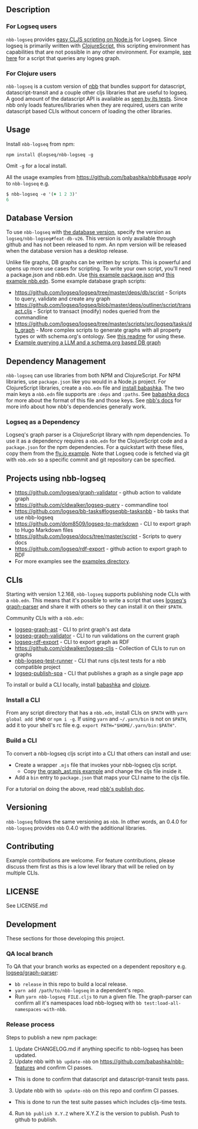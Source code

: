 ## Description
### For Logseq users

`nbb-logseq` provides [easy CLJS scripting on
Node.js](https://github.com/babashka/nbb) for Logseq. Since logseq is primarily
written with [ClojureScript](https://clojurescript.org/), this scripting
environment has capabilities that are not possible in any other environment. For
example, [see here](examples/#query.cljs) for a script that queries any logseq
graph.

### For Clojure users

`nbb-logseq` is a custom version of [nbb](https://github.com/babashka/nbb) that
bundles support for datascript, datascript-transit and a couple other cljs
libraries that are useful to logseq. A good amount of the datascript API is
available as [seen by its
tests](https://github.com/babashka/nbb-features/blob/main/test/features/datascript/test_runner.cljs).
Since nbb only loads features/libraries when they are required, users can write
datascript based CLIs without concern of loading the other libraries.

## Usage

Install `nbb-logseq` from npm:

`npm install @logseq/nbb-logseq -g`

Omit `-g` for a local install.

All the usage examples from https://github.com/babashka/nbb#usage apply to
`nbb-logseq` e.g.

```clojure
$ nbb-logseq -e '(+ 1 2 3)'
6
```

## Database Version

To use `nbb-logseq` with [the database version](https://github.com/logseq/logseq#-database-version), specify the version as `logseq/nbb-logseq#feat-db-v26`. This version is only available through github and has not been released to npm. An npm version will be released when the database version has a desktop release.

Unlike file graphs, DB graphs can be written by scripts. This is powerful and opens up more use cases for scripting. To write your own script, you'll need a package.json and nbb.edn. Use [this example package.json](https://github.com/logseq/publish-spa/blob/feat/db/package.json) and [this example nbb.edn](https://github.com/logseq/publish-spa/blob/feat/db/nbb.edn). Some example database graph scripts:

* https://github.com/logseq/logseq/tree/master/deps/db/script - Scripts to query, validate and create any graph
* https://github.com/logseq/logseq/blob/master/deps/outliner/script/transact.cljs - Script to transact (modify) nodes queried from the commandline
* https://github.com/logseq/logseq/tree/master/scripts/src/logseq/tasks/db_graph - More complex scripts to generate graphs with all property types or with schema.org's ontology. See [this readme](https://github.com/logseq/logseq/tree/master/scripts#nbb-scripts) for using these.
* [Example querying a LLM and a schema.org based DB graph](examples/ollama-chat/)

## Dependency Management

`nbb-logseq` can use libraries from both NPM and ClojureScript. For NPM
libraries,  use `package.json` like you would in a Node.js project. For
ClojureScript libraries, create a `nbb.edn` file and [install
babashka](https://github.com/babashka/babashka#installation). The two main keys
a `nbb.edn` file supports are `:deps` and `:paths`. See [babashka
docs](https://book.babashka.org/#_paths_and_deps) for more about the format of
this file and those keys. See [nbb's
docs](https://github.com/babashka/nbb#dependencies) for more info about how
nbb's dependencies generally work.

### Logseq as a Dependency

Logseq's graph parser is a ClojureScript library with npm dependencies. To use
it as a dependency requires a `nbb.edn` for the ClojureScript code and a
`package.json` for the npm dependencies. For a quickstart with these files, copy
them from the [fly.io example](examples/fly-io). Note that Logseq code is fetched
via git with `nbb.edn` so a specific commit and git repository can be
specified.

## Projects using nbb-logseq

* https://github.com/logseq/graph-validator - github action to validate graph
* https://github.com/cldwalker/logseq-query - commandline tool
* https://github.com/logseq/bb-tasks#logseqbb-tasksnbb - bb tasks that use nbb-logseq
* https://github.com/dom8509/logseq-to-markdown - CLI to export graph to Hugo Markdown files
* https://github.com/logseq/docs/tree/master/script - Scripts to query docs
* https://github.com/logseq/rdf-export - github action to export graph to RDF
* For more examples see the [examples directory](examples).

## CLIs

Starting with version 1.2.168, `nbb-logseq` supports publishing node CLIs with
a `nbb.edn`. This means that it's possible to write a script that uses [logseq's
graph-parser](https://github.com/logseq/logseq/tree/master/deps/graph-parser)
and share it with others so they can install it on their `$PATH`.

Community CLIs with a `nbb.edn`:

* [logseq-graph-ast](https://github.com/logseq/nbb-logseq/tree/main/examples/from-js#graph_astmjs) - CLI to print graph's ast data
* [logseq-graph-validator](https://github.com/logseq/graph-validator#cli) - CLI to run validations on the current graph
* [logseq-rdf-export](https://github.com/logseq/rdf-export#cli) - CLI to export graph as RDF
* https://github.com/cldwalker/logseq-clis - Collection of CLIs to run on graphs
* [nbb-logseq-test-runner](https://github.com/logseq-cldwalker/nbb-test-runner#cli) - CLI that runs
  cljs.test tests for a nbb compatible project
* [logseq-publish-spa](https://github.com/logseq/publish-spa#cli) - CLI that publishes a graph as a
  single page app

To install or build a CLI locally, install
[babashka](https://github.com/babashka/babashka#installation) and
[clojure](https://clojure.org/guides/install_clojure).

### Install a CLI

From any script directory that has a `nbb.edn`, install CLIs on `$PATH` with
`yarn global add $PWD` or `npm i -g`. If using `yarn` and `~/.yarn/bin` is not
on `$PATH`, add it to your shell's rc file e.g. `export
PATH="$HOME/.yarn/bin:$PATH"`.

### Build a CLI

To convert a nbb-logseq cljs script into a CLI that others can install and use:

* Create a wrapper `.mjs` file that invokes your nbb-logseq cljs script.
  * Copy [the graph_ast.mjs example](examples/from-js/graph_ast.mjs) and change the cljs file inside it.
* Add a `bin` entry to `package.json` that maps your CLI name to the cljs file.

For a tutorial on doing the above, read [nbb's publish
doc](https://github.com/babashka/nbb/tree/main/doc/publish).

## Versioning

`nbb-logseq` follows the same versioning as `nbb`. In other words, an 0.4.0 for
`nbb-logseq` provides `nbb` 0.4.0 with the additional libraries.

## Contributing

Example contributions are welcome. For feature contributions, please discuss
them first as this is a low level library that will be relied on by multiple
CLIs.

## LICENSE

See LICENSE.md

## Development

These sections for those developing this project.

### QA local branch

To QA that your branch works as expected on a dependent repository e.g.
[logseq/graph-parser](https://github.com/logseq/logseq/tree/master/deps/graph-parser):

* `bb release` in this repo to build a local release.
* `yarn add /path/to/nbb-logseq` in a dependent's repo.
* Run `yarn nbb-logseq FILE.cljs` to run a given file. The graph-parser can confirm all it's namespaces load nbb-logseq with `bb test:load-all-namespaces-with-nbb`.

### Release process

Steps to publish a new npm package:

1. Update CHANGELOG.md if anything specific to nbb-logseq has been updated.
2. Update nbb with `bb update-nbb` on https://github.com/babashka/nbb-features and confirm CI passes.
  * This is done to confirm that datascript and datascript-transit tests pass.
3. Update nbb with `bb update-nbb` on this repo and confirm CI passes.
  * This is done to run the test suite passes which includes cljs-time tests.
4. Run `bb publish X.Y.Z` where X.Y.Z is the version to publish. Push to github to publish.
